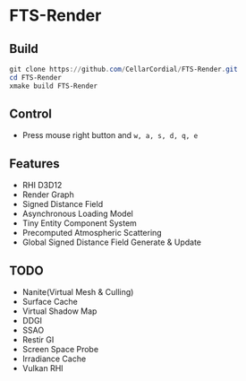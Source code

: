 # FTS-Render

## Build

```powershell
git clone https://github.com/CellarCordial/FTS-Render.git
cd FTS-Render
xmake build FTS-Render
```

## Control

- Press mouse right button and `w, a, s, d, q, e`

## Features
- RHI D3D12
- Render Graph
- Signed Distance Field
- Asynchronous Loading Model
- Tiny Entity Component System
- Precomputed Atmospheric Scattering
- Global Signed Distance Field Generate & Update

## TODO
- Nanite(Virtual Mesh & Culling)
- Surface Cache
- Virtual Shadow Map
- DDGI
- SSAO
- Restir GI
- Screen Space Probe
- Irradiance Cache
- Vulkan RHI